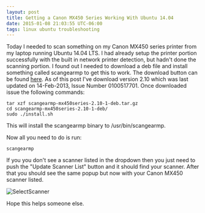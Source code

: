 ```yaml
---
layout: post
title: Getting a Canon MX450 Series Working With Ubuntu 14.04
date: 2015-01-08 21:03:55 UTC-06:00
tags: linux ubuntu troubleshooting
---
```


Today I needed to scan something on my Canon MX450 series printer from my laptop running Ubuntu 14.04 LTS.  I had already setup the printer portion successfully with the built in network printer detection, but hadn't done the scanning portion.  I found out I needed to download a deb file and install something called scangearmp to get this to work.  The download button can be found [here](http://support-sg.canon-asia.com/contents/SG/EN/0100517701.html).  As of this post I've download version 2.10 which was last updated on 14-Feb-2013, Issue Number 0100517701.  Once downloaded issue the following commands:

    tar xzf scangearmp-mx450series-2.10-1-deb.tar.gz
    cd scangearmp-mx450series-2.10-1-deb/
    sudo ./install.sh

This will install the scangearmp binary to /usr/bin/scangearmp.

Now all you need to do is run:

    scangearmp

If you you don't see a scanner listed in the dropdown then you just need to push the "Update Scanner List" button and it should find your scanner.  After that you should see the same popup but now with your Canon MX450 scanner listed.

![SelectScanner](http://b038a8f209e36fc36fba-a9b634eed6b534d774260bd8467c190d.r61.cf1.rackcdn.com/selectscanner.png)

Hope this helps someone else.
